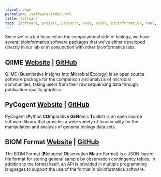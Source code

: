 ```yaml
---
layout: page
permalink: /software/index.html
title: Software
tags: [software, project, projects, code, codes, bioinformatics, tool, tools, toolkit, toolkits, package, packages, qiime, pycogent, biom-format]
---
```


Since we're a lab focused on the computational side of biology, we have several
bioinformatics software packages that we've either developed directly in our
lab or in conjunction with other bioinformatics labs.

## QIIME [Website](http://www.qiime.org) | [GitHub](https://github.com/qiime/qiime)

QIIME (**Q**uantitative **I**nsights **I**nto **M**icrobial **E**cology) is an open source software
package for the comparison and analysis of microbial communities, taking users
from their raw sequencing data through publication-quality graphics.

## PyCogent [Website](http://www.pycogent.org) | [GitHub](https://github.com/pycogent/pycogent)

PyCogent (**P**ython **CO**mparative **GEN**omic **T**oolkit) is an open source
software library that provides a wide variety of functionality for the
manipulation and analysis of genome biology data sets.

## BIOM Format [Website](http://www.biom-format.org) | [GitHub](https://github.com/biom-format/biom-format)

The BIOM Format (**BI**ological **O**bservation **M**atrix Format) is a
JSON-based file format for storing general sample by observation contingency
tables. In addition to the format itself, an API is provided in multiple
programming languages to support the use of the format in bioinformatics
software.
